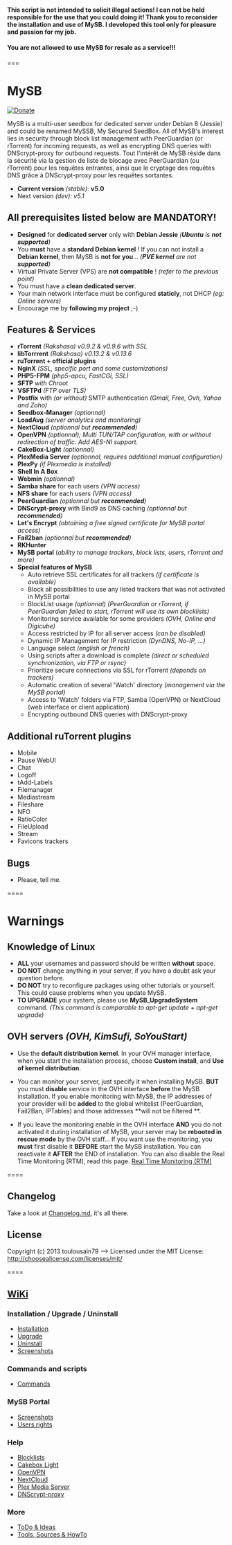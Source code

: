 #### This script is not intended to solicit illegal actions! I can not be held responsible for the use that you could doing it! Thank you to reconsider the installation and use of MySB. I developed this tool only for pleasure and passion for my job.
#### You are not allowed to use MySB for resale as a service!!!
===

# MySB

[![Donate](https://img.shields.io/badge/Donate-PayPal-green.svg)](https://www.paypal.com/cgi-bin/webscr?cmd=_s-xclick&hosted_button_id=26PKHX8PGHLWG)

MySB is a multi-user seedbox for dedicated server under Debian 8 (Jessie) and could be renamed MySSB, My Secured SeedBox.
All of MySB's interest lies in security through block list management with PeerGuardian (or rTorrent) for incoming requests, as well as encrypting DNS queries with DNScrypt-proxy for outbound requests.
Tout l'intérêt de MySB réside dans la sécurité via la gestion de liste de blocage avec PeerGuardian (ou rTorrent) pour les requêtes entrantes, ainsi que le cryptage des requêtes DNS grâce à DNScrypt-proxy pour les requêtes sortantes.

* **Current version** _(stable)_: **v5.0**
* Next version _(dev)_: _v5.1_

## All prerequisites listed below are MANDATORY!

* **Designed** for **dedicated server** only with **Debian Jessie** _(**Ubuntu** is **not supported**)_
* You **must** have a **standard Debian kernel** ! If you can not install a **Debian kernel**, then MySB is **not for you**... _(**PVE kernel** are not **supported**)_
* Virtual Private Server (VPS) are **not compatible** ! _(refer to the previous point)_
* You must have a **clean dedicated server**.
* Your main network interface must be configured **staticly**, not DHCP _(eg: Online servers)_
* Encourage me by **following my project** ;-)

## Features & Services
* **rTorrent** _(Rakshasa) v0.9.2 & v0.9.6 with SSL_
* **libTorrrent** _(Rakshasa) v0.13.2 & v0.13.6_
* **ruTorrent + official plugins**
* **NginX** _(SSL, specific port and some customizations)_
* **PHP5-FPM** _(php5-apcu, FastCGI, SSL)_
* **SFTP** _with Chroot_
* **VSFTPd** _(FTP over TLS)_
* **Postfix** with _(or without)_ SMTP authentication _(Gmail, Free, Ovh, Yahoo and Zoho)_
* **Seedbox-Manager** _(optionnal)_
* **LoadAvg** _(server analytics and monitoring)_
* **NextCloud** _(optionnal but **recommended**)_
* **OpenVPN** _(optionnal); Multi TUN/TAP configuration, with or without redirection of traffic. Add AES-NI support._
* **CakeBox-Light** _(optionnal)_
* **PlexMedia Server** _(optionnal, requires additional manual configuration)_
* **PlexPy** _(if Plexmedia is installed)_
* **Shell In A Box**
* **Webmin** _(optionnal)_
* **Samba share** for each users _(VPN access)_
* **NFS share** for each users _(VPN access)_
* **PeerGuardian** _(optionnal but **recommended**)_
* **DNScrypt-proxy** with Bind9 as DNS caching _(optionnal but **recommended**)_
* **Let's Encrypt** _(obtaining a free signed certificate for MySB portal access)_
* **Fail2ban** _(optionnal but **recommended**)_
* **RKHunter**
* **MySB portal** (_ability to manage trackers, block lists, users, rTorrent and more)_
* **Special features of MySB**
  + Auto retrieve SSL certificates for all trackers _(if certificate is available)_
  + Block all possibilities to use any listed trackers that was not activated in MySB portal
  + BlockList usage _(optionnal) (PeerGuardian or rTorrent, if PeerGuardian failed to start, rTorrent will use its own blocklists)_
  + Monitoring service available for some providers _(OVH, Online and Digicube)_
  + Access restricted by IP for all server access _(can be disabled)_
  + Dynamic IP Management for IP restriction _(DynDNS, No-IP, ...)_
  + Language select _(english or french)_
  + Using scripts after a download is complete _(direct or scheduled synchronization, via FTP or rsync)_
  + Prioritize secure connections via SSL for rTorrent _(depends on trackers)_
  + Automatic creation of several 'Watch' directory _(management via the MySB portal)_
  + Access to 'Watch' folders via FTP, Samba (OpenVPN) or NextCloud (web interface or client application)
  + Encrypting outbound DNS queries with DNScrypt-proxy

## Additional ruTorrent plugins

* Mobile
* Pause WebUI
* Chat
* Logoff
* tAdd-Labels
* Filemanager
* Mediastream
* Fileshare
* NFO
* RatioColor
* FileUpload
* Stream
* Favicons trackers

## Bugs

* Please, tell me.

====
# Warnings
## Knowledge of Linux
* **ALL** your usernames and password should be written **without** space.
* **DO NOT** change anything in your server, if you have a doubt ask your question before.
* **DO NOT** try to reconfigure packages using other tutorials or yourself. This could cause problems when you update MySB.
* **TO UPGRADE** your system, please use **MySB_UpgradeSystem** command. _(This command is comparable to apt-get update + apt-get upgrade)_

## OVH servers	_(OVH, KimSufi, SoYouStart)_
* Use the **default distribution kernel**. In your OVH manager interface, when you start the installation process, choose **Custom install**, and **Use of kernel distribution**.

* You can monitor your server, just specify it when installing MySB. **BUT** you must **disable** service in the OVH interface **before** the MySB installation. If you enable monitoring with MySB, the IP addresses of your provider will be **added** to the global whitelist (PeerGuardian, Fail2Ban, IPTables) and those addresses **will not be filtered **.

* If you leave the monitoring enable in the OVH interface **AND** you do not activated it during installation of MySB, your server may be **rebooted in rescue mode** by the OVH staff... If you want use the monitoring, you **must** first disable it **BEFORE** start the MySB installation. You can reactivate it **AFTER** the END of installation. You can also disable the Real Time Monitoring (RTM), read this page. [Real Time Monitoring (RTM)](http://www.torrent-invites.com/showthread.php?t=39022)

====
## Changelog

Take a look at [Changelog.md](https://github.com/toulousain79/MySB/blob/v5.1/Changelog.md), it's all there.

## License

Copyright (c) 2013 toulousain79
--> Licensed under the MIT License: http://choosealicense.com/licenses/mit/

====
## [WiKi](https://github.com/toulousain79/MySB/wiki)
### Installation / Upgrade / Uninstall
* [Installation](https://github.com/toulousain79/MySB/wiki/%5BInstall%5D-Installation)
* [Upgrade](https://github.com/toulousain79/MySB/wiki/%5BInstall%5D-Upgrade)
* [Uninstall](https://github.com/toulousain79/MySB/wiki/%5BInstall%5D-Uninstall)
* [Screenshots](https://github.com/toulousain79/MySB/wiki/%5BInstall%5D-Screenshots)

### Commands and scripts
* [Commands](https://github.com/toulousain79/MySB/wiki/%5BCommands%5D-Commands-&-scripts)

### MySB Portal
* [Screenshots](https://github.com/toulousain79/MySB/wiki/%5BPortal%5D-Screenshots)
* [Users rights](https://github.com/toulousain79/MySB/wiki/%5BPortal%5D-Users-rights)

### Help
* [Blocklists](https://github.com/toulousain79/MySB/wiki/%5BHelp%5D-Blocklists)
* [Cakebox Light](https://github.com/toulousain79/MySB/wiki/%5BHelp%5D-Cakebox-Light)
* [OpenVPN](https://github.com/toulousain79/MySB/wiki/%5BHelp%5D-OpenVPN)
* [NextCloud](https://github.com/toulousain79/MySB/wiki/%5BHelp%5D-NextCloud)
* [Plex Media Server](https://github.com/toulousain79/MySB/wiki/%5BHelp%5D-Plex-Media-Server)
* [DNScrypt-proxy](https://github.com/toulousain79/MySB/wiki/%5BHelp%5D-Renew-DNScrypt-Resolvers)

### More
* [ToDo & Ideas](https://github.com/toulousain79/MySB/wiki/%5BMore%5D-ToDo-&-Ideas)
* [Tools, Sources & HowTo](https://github.com/toulousain79/MySB/wiki/%5BMore%5D-Tools,-Sources-and-HowTo)
